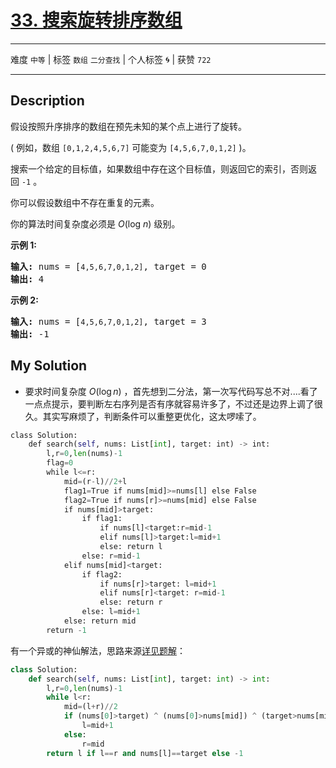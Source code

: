 # [33. 搜索旋转排序数组](https://leetcode-cn.com/problems/search-in-rotated-sorted-array/)

---

难度 `中等` | 标签 `数组` `二分查找`  | 个人标签 🌀 | 获赞 `722`

---

## Description

<p>假设按照升序排序的数组在预先未知的某个点上进行了旋转。</p>
<p>( 例如，数组&nbsp;<code>[0,1,2,4,5,6,7]</code>&nbsp;可能变为&nbsp;<code>[4,5,6,7,0,1,2]</code>&nbsp;)。</p>
<p>搜索一个给定的目标值，如果数组中存在这个目标值，则返回它的索引，否则返回&nbsp;<code>-1</code>&nbsp;。</p>
<p>你可以假设数组中不存在重复的元素。</p>
<p>你的算法时间复杂度必须是&nbsp;<em>O</em>(log&nbsp;<em>n</em>) 级别。</p>
<p><strong>示例 1:</strong></p>
<pre><strong>输入:</strong> nums = [<code>4,5,6,7,0,1,2]</code>, target = 0
<strong>输出:</strong> 4
</pre>

<p><strong>示例&nbsp;2:</strong></p>
<pre><strong>输入:</strong> nums = [<code>4,5,6,7,0,1,2]</code>, target = 3
<strong>输出:</strong> -1</pre>

## My Solution

- 要求时间复杂度 $O(\log n)$ ，首先想到二分法，第一次写代码写总不对....看了一点点提示，要判断左右序列是否有序就容易许多了，不过还是边界上调了很久。其实写麻烦了，判断条件可以重整更优化，这太啰嗦了。

```python
class Solution:
    def search(self, nums: List[int], target: int) -> int:
        l,r=0,len(nums)-1
        flag=0
        while l<=r:
            mid=(r-l)//2+l
            flag1=True if nums[mid]>=nums[l] else False
            flag2=True if nums[r]>=nums[mid] else False
            if nums[mid]>target:
                if flag1:
                    if nums[l]<target:r=mid-1
                    elif nums[l]>target:l=mid+1
                    else: return l
                else: r=mid-1
            elif nums[mid]<target:
                if flag2:
                    if nums[r]>target: l=mid+1
                    elif nums[r]<target: r=mid-1
                    else: return r
                else: l=mid+1
            else: return mid
        return -1
```

有一个异或的神仙解法，思路来源[详见题解](https://leetcode-cn.com/problems/search-in-rotated-sorted-array/solution/ji-jian-solution-by-lukelee/)：

```python
class Solution:
    def search(self, nums: List[int], target: int) -> int:
        l,r=0,len(nums)-1
        while l<r:
            mid=(l+r)//2
            if (nums[0]>target) ^ (nums[0]>nums[mid]) ^ (target>nums[mid]):
                l=mid+1
            else:
                r=mid
        return l if l==r and nums[l]==target else -1
```

